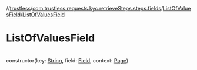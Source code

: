 //[trustless](../../../index.md)/[com.trustless.requests.kyc.retrieveSteps.steps.fields](../index.md)/[ListOfValuesField](index.md)/[ListOfValuesField](-list-of-values-field.md)

# ListOfValuesField

\
constructor(key: [String](https://kotlinlang.org/api/latest/jvm/stdlib/kotlin/-string/index.html), field: [Field](../../com.trustless.requests.kyc.retrieveSteps/-field/index.md), context: [Page](../../com.trustless.requests.kyc.retrieveSteps.steps/-page/index.md))
